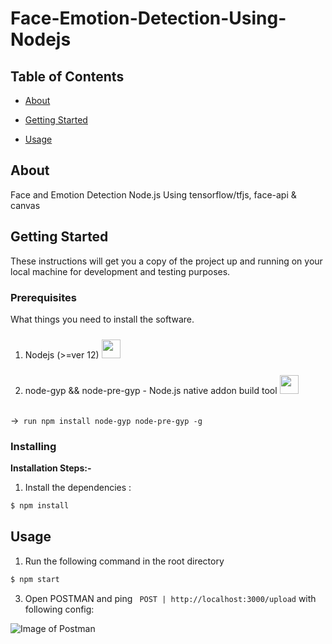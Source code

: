 # Face-Emotion-Detection-Using-Nodejs  

## Table of Contents  

-  [About](#about)
  

-  [Getting Started](#getting_started)

  

-  [Usage](#usage)
  

## About <a name = "about"></a>

  

Face and Emotion Detection Node.js Using tensorflow/tfjs, face-api & canvas


## Getting Started <a name = "getting_started"></a>



These instructions will get you a copy of the project up and running on your local machine for development and testing purposes.

  

### Prerequisites

 

What things you need to install the software.


1. Nodejs (>=ver 12) [<img style="margin-top:10px" width=30px height=30px src="https://pluralsight2.imgix.net/paths/images/nodejs-45adbe594d.png">](https://nodejs.org/en/)

  

2. node-gyp && node-pre-gyp - Node.js native addon build tool  [<img style="margin-top:10px" width=30px height=30px src="https://static.npmjs.com/58a19602036db1daee0d7863c94673a4.png">](https://www.npmjs.com/package/node-gyp) <br></br>

->``` run npm install node-gyp node-pre-gyp -g```


### Installing

  

<summary><b>Installation Steps:-</b></summary>


1. Install the dependencies :

```sh 
$ npm install
```

  

  

## Usage <a name = "usage"></a>

  

<summary><b></b></summary>

  

1. Run the following command in the root directory

```sh
$ npm start
```

3. Open POSTMAN and ping ` POST | http://localhost:3000/upload` with following config:

  
  
  

![Image of Postman](https://i.ibb.co/CPnhsM8/face-detection-nodejs-image-postman.png)